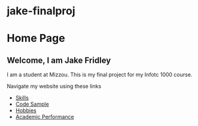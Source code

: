 # jake-finalproj
# Home Page
## Welcome, I am Jake Fridley

I am a student at Mizzou. This is my final project for my Infotc 1000 course.

Navigate my website using these links

* [Skills](./skills.md)
* [Code Sample](./code_sample.md)
* [Hobbies](./hobby.md)
* [Academic Performance](./grades.md)
